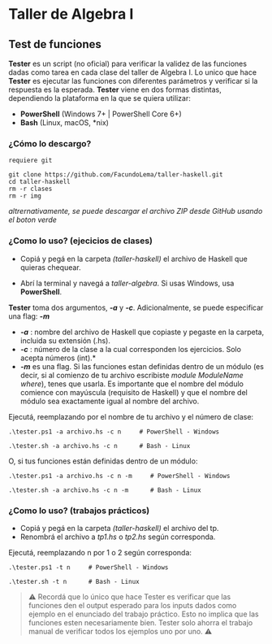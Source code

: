 # Taller de Algebra I #

## Test de funciones ###

**Tester** es un script (no oficial) para verificar la validez de las funciones dadas como tarea en cada clase del taller de Algebra I. Lo unico que hace **Tester** es ejecutar las funciones con diferentes parámetros y verificar si la respuesta es la esperada. **Tester** viene en dos formas distintas, dependiendo la plataforma en la que se quiera utilizar:
- **PowerShell** (Windows 7+ | PowerShell Core 6+)
- **Bash** (Linux, macOS, *nix)

### ¿Cómo lo descargo? ### 
`requiere git`

```
git clone https://github.com/FacundoLema/taller-haskell.git
cd taller-haskell
rm -r clases
rm -r img
```
*altrernativamente, se puede descargar el archivo ZIP desde GitHub usando el boton verde*

### ¿Como lo uso? (ejecicios de clases) ###
- Copiá y pegá en la carpeta *(taller-haskell)* el archivo de Haskell que quieras chequear.

- Abrí la terminal y navegá a *taller-algebra*. Si usas Windows, usa **PowerShell**.

**Tester** toma dos argumentos, ***-a*** y ***-c***. Adicionalmente, se puede especificar una flag: ***-m***
- ***-a*** : nombre del archivo de Haskell que copiaste y pegaste en la carpeta, incluida su extensión (.hs). 
- ***-c*** : número de la clase a la cual corresponden los ejercicios. Solo acepta números (int).*
- ***-m*** es una flag. Si las funciones estan definidas dentro de un módulo (es decir, si al comienzo de tu archivo escribiste *module ModuleName where*), tenes que usarla. Es importante que el nombre del módulo comience con mayúscula (requisito de Haskell) y que el nombre del módulo sea exactamente igual al nombre del archivo.

Ejecutá, reemplazando por el nombre de tu archivo y el número de clase:
```
.\tester.ps1 -a archivo.hs -c n     # PowerShell - Windows
```
```
.\tester.sh -a archivo.hs -c n      # Bash - Linux
```
O, si tus funciones están definidas dentro de un módulo:
```
.\tester.ps1 -a archivo.hs -c n -m     # PowerShell - Windows
```
```
.\tester.sh -a archivo.hs -c n -m      # Bash - Linux
```

### ¿Como lo uso? (trabajos prácticos) ###

- Copiá y pegá en la carpeta *(taller-haskell)* el archivo del tp.
- Renombrá el archivo a *tp1.hs* o *tp2.hs* según corresponda.

Ejecutá, reemplazando n por 1 o 2 según corresponda:
```
.\tester.ps1 -t n     # PowerShell - Windows
```
```
.\tester.sh -t n      # Bash - Linux
```

> ⚠️ Recordá que lo único que hace Tester es verificar que las funciones den el output esperado para los inputs dados como ejemplo en el enunciado del trabajo práctico. Esto no implica que las funciones esten necesariamente bien. Tester solo ahorra el trabajo manual de verificar todos los ejemplos uno por uno. ⚠️